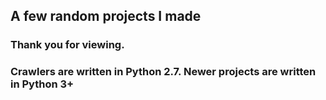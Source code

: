 ## A few random projects I made
### Thank you for viewing.
### Crawlers are written in Python 2.7. Newer projects are written in Python 3+
